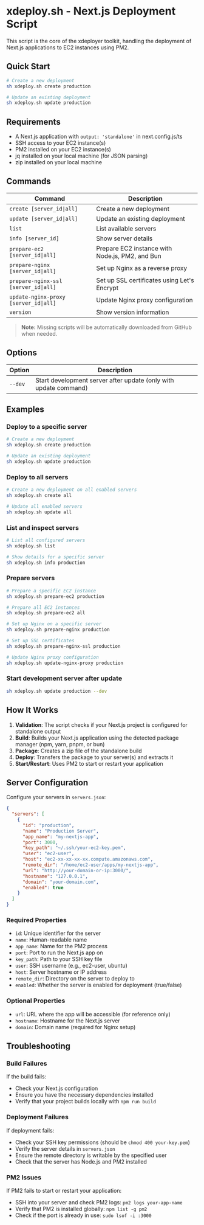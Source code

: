 # xdeploy.sh - Next.js Deployment Script

This script is the core of the xdeployer toolkit, handling the deployment of Next.js applications to EC2 instances using PM2.

## Quick Start

```bash
# Create a new deployment
sh xdeploy.sh create production

# Update an existing deployment
sh xdeploy.sh update production
```

## Requirements

- A Next.js application with `output: 'standalone'` in next.config.js/ts
- SSH access to your EC2 instance(s)
- PM2 installed on your EC2 instance(s)
- jq installed on your local machine (for JSON parsing)
- zip installed on your local machine

## Commands

| Command                               | Description                                     |
| ------------------------------------- | ----------------------------------------------- |
| `create [server_id\|all]`             | Create a new deployment                         |
| `update [server_id\|all]`             | Update an existing deployment                   |
| `list`                                | List available servers                          |
| `info [server_id]`                    | Show server details                             |
| `prepare-ec2 [server_id\|all]`        | Prepare EC2 instance with Node.js, PM2, and Bun |
| `prepare-nginx [server_id\|all]`      | Set up Nginx as a reverse proxy                 |
| `prepare-nginx-ssl [server_id\|all]`  | Set up SSL certificates using Let's Encrypt     |
| `update-nginx-proxy [server_id\|all]` | Update Nginx proxy configuration                |
| `version`                             | Show version information                        |

> **Note:** Missing scripts will be automatically downloaded from GitHub when needed.

## Options

| Option  | Description                                                      |
| ------- | ---------------------------------------------------------------- |
| `--dev` | Start development server after update (only with update command) |

## Examples

### Deploy to a specific server

```bash
# Create a new deployment
sh xdeploy.sh create production

# Update an existing deployment
sh xdeploy.sh update production
```

### Deploy to all servers

```bash
# Create a new deployment on all enabled servers
sh xdeploy.sh create all

# Update all enabled servers
sh xdeploy.sh update all
```

### List and inspect servers

```bash
# List all configured servers
sh xdeploy.sh list

# Show details for a specific server
sh xdeploy.sh info production
```

### Prepare servers

```bash
# Prepare a specific EC2 instance
sh xdeploy.sh prepare-ec2 production

# Prepare all EC2 instances
sh xdeploy.sh prepare-ec2 all

# Set up Nginx on a specific server
sh xdeploy.sh prepare-nginx production

# Set up SSL certificates
sh xdeploy.sh prepare-nginx-ssl production

# Update Nginx proxy configuration
sh xdeploy.sh update-nginx-proxy production
```

### Start development server after update

```bash
sh xdeploy.sh update production --dev
```

## How It Works

1. **Validation**: The script checks if your Next.js project is configured for standalone output
2. **Build**: Builds your Next.js application using the detected package manager (npm, yarn, pnpm, or bun)
3. **Package**: Creates a zip file of the standalone build
4. **Deploy**: Transfers the package to your server(s) and extracts it
5. **Start/Restart**: Uses PM2 to start or restart your application

## Server Configuration

Configure your servers in `servers.json`:

```json
{
  "servers": [
    {
      "id": "production",
      "name": "Production Server",
      "app_name": "my-nextjs-app",
      "port": 3000,
      "key_path": "~/.ssh/your-ec2-key.pem",
      "user": "ec2-user",
      "host": "ec2-xx-xx-xx-xx.compute.amazonaws.com",
      "remote_dir": "/home/ec2-user/apps/my-nextjs-app",
      "url": "http://your-domain-or-ip:3000/",
      "hostname": "127.0.0.1",
      "domain": "your-domain.com",
      "enabled": true
    }
  ]
}
```

### Required Properties

- `id`: Unique identifier for the server
- `name`: Human-readable name
- `app_name`: Name for the PM2 process
- `port`: Port to run the Next.js app on
- `key_path`: Path to your SSH key file
- `user`: SSH username (e.g., ec2-user, ubuntu)
- `host`: Server hostname or IP address
- `remote_dir`: Directory on the server to deploy to
- `enabled`: Whether the server is enabled for deployment (true/false)

### Optional Properties

- `url`: URL where the app will be accessible (for reference only)
- `hostname`: Hostname for the Next.js server
- `domain`: Domain name (required for Nginx setup)

## Troubleshooting

### Build Failures

If the build fails:

- Check your Next.js configuration
- Ensure you have the necessary dependencies installed
- Verify that your project builds locally with `npm run build`

### Deployment Failures

If deployment fails:

- Check your SSH key permissions (should be `chmod 400 your-key.pem`)
- Verify the server details in `servers.json`
- Ensure the remote directory is writable by the specified user
- Check that the server has Node.js and PM2 installed

### PM2 Issues

If PM2 fails to start or restart your application:

- SSH into your server and check PM2 logs: `pm2 logs your-app-name`
- Verify that PM2 is installed globally: `npm list -g pm2`
- Check if the port is already in use: `sudo lsof -i :3000`
